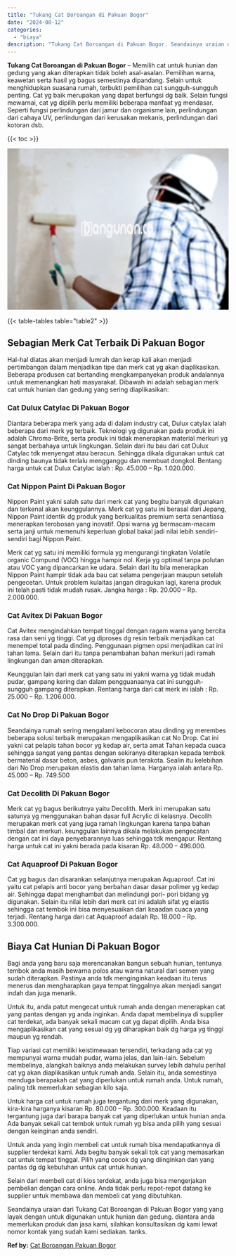 ```yaml
---
title: "Tukang Cat Boroangan di Pakuan Bogor"
date: "2024-08-12"
categories: 
  - "biaya"
description: "Tukang Cat Boroangan di Pakuan Bogor. Seandainya uraian dari Tukang Cat Boroangan di Pakuan Bogor yang yang layak dengan untuk digunakan untuk hunian dan ged..."
---
```


**Tukang Cat Boroangan di Pakuan Bogor** – Memilih cat untuk hunian dan gedung yang akan diterapkan tidak boleh asal-asalan. Pemilihan warna, keawetan serta hasil yg bagus semestinya dipandang. Selain untuk menghidupkan suasana rumah, terbukti pemilihan cat sungguh-sungguh penting. Cat yg baik merupakan yang dapat berfungsi dg baik. Selain fungsi mewarnai, cat yg dipilih perlu memiliki beberapa manfaat yg mendasar. Seperti fungsi perlindungan dari jamur dan organisme lain, perlindungan dari cahaya UV, perlindungan dari kerusakan mekanis, perlindungan dari kotoran dsb.

{{< toc >}}

![Tukang Cat Boroangan di Pakuan Bogor](/images/jasa-cat-murah34.png)

{{< table-tables table="table2" >}}

## Sebagian Merk Cat Terbaik Di Pakuan Bogor

Hal-hal diatas akan menjadi lumrah dan kerap kali akan menjadi pertimbangan dalam menjadikan tipe dan merk cat yg akan diaplikasikan. Beberapa produsen cat bertanding mengkampanyekan produk andalannya untuk memenangkan hati masyarakat. Dibawah ini adalah sebagian merk cat untuk hunian dan gedung yang sering diaplikasikan:

### Cat Dulux Catylac Di Pakuan Bogor

Diantara beberapa merk yang ada di dalam industry cat, Dulux catylax ialah beberapa dari merk yg terbaik. Teknologi yg digunakan pada produk ini adalah Chroma-Brite, serta produk ini tidak menerapkan material merkuri yg sangat berbahaya untuk lingkungan. Selain dari itu bau dari cat Dulux Catylac tdk menyengat atau beracun. Sehingga dikala digunakan untuk cat dinding baunya tidak terlalu mengganggu dan membuat dongkol. Bentang harga untuk cat Dulux Catylac ialah : Rp. 45.000 – Rp. 1.020.000.

### Cat Nippon Paint Di Pakuan Bogor

Nippon Paint yakni salah satu dari merk cat yang begitu banyak digunakan dan terkenal akan keunggulannya. Merk cat yg satu ini berasal dari Jepang, Nippon Paint identik dg produk yang berkualitas premium serta senantiasa menerapkan terobosan yang inovatif. Opsi warna yg bermacam-macam serta janji untuk memenuhi keperluan global bakal jadi nilai lebih sendiri-sendiri bagi Nippon Paint.

Merk cat yg satu ini memiliki formula yg mengurangi tingkatan Volatile organic Compund (VOC) hingga hampir nol. Kerja yg optimal tanpa polutan atau VOC yang dipancarkan ke udara. Selain dari itu bila menerapkan Nippon Paint hampir tidak ada bau cat selama pengerjaan maupun setelah pengecetan. Untuk problem kulaitas jangan diragukan lagi, karena produk ini telah pasti tidak mudah rusak. Jangka harga : Rp. 20.000 – Rp. 2.000.000.

### Cat Avitex Di Pakuan Bogor

Cat Avitex mengindahkan tempat tinggal dengan ragam warna yang bercita rasa dan seni yg tinggi. Cat yg diproses dg resin terbaik menjadikan cat menempel total pada dinding. Penggunaan pigmen opsi menjadikan cat ini tahan lama. Selain dari itu tanpa penambahan bahan merkuri jadi ramah lingkungan dan aman diterapkan.

Keunggulan lain dari merk cat yang satu ini yakni warna yg tidak mudah pudar, gampang kering dan dalam pengguanaanya cat ini sungguh-sungguh gampang diterapkan. Rentang harga dari cat merk ini ialah : Rp. 25.000 – Rp. 1.206.000.

### Cat No Drop Di Pakuan Bogor

Seandainya rumah sering mengalami kebocoran atau dinding yg merembes beberapa solusi terbaik merupakan mengaplikasikan cat No Drop. Cat ini yakni cat pelapis tahan bocor yg kedap air, serta amat Tahan kepada cuaca sehingga sangat yang pantas dengan sekiranya diterapkan kepada tembok bermaterial dasar beton, asbes, galvanis pun terakota. Sealin itu kelebihan dari No Drop merupakan elastis dan tahan lama. Harganya ialah antara Rp. 45.000 – Rp. 749.500

### Cat Decolith Di Pakuan Bogor

Merk cat yg bagus berikutnya yaitu Decolith. Merk ini merupakan satu satunya yg menggunakan bahan dasar full Acrylic di kelasnya. Decolih merupakan merk cat yang juga ramah lingkungan karena tanpa bahan timbal dan merkuri. keunggulan lainnya dikala melakukan pengecatan dengan cat ini daya penyebarannya luas sehingga tdk mengapur. Rentang harga untuk cat ini yakni berada pada kisaran Rp. 48.000 – 496.000.

### Cat Aquaproof Di Pakuan Bogor

Cat yg bagus dan disarankan selanjutnya merupakan Aquaproof. Cat ini yaitu cat pelapis anti bocor yang berbahan dasar dasar polimer yg kedap air. Sehingga dapat menghambat dan melindungi pori- pori bidang yg digunakan. Selain itu nilai lebih dari merk cat ini adalah sifat yg elastis sehingga cat tembok ini bisa menyesuaikan dari keaadan cuaca yang terjadi. Rentang harga dari cat Aquaproof adalah Rp. 18.000 – Rp. 3.300.000.

## Biaya Cat Hunian Di Pakuan Bogor

Bagi anda yang baru saja merencanakan bangun sebuah hunian, tentunya tembok anda masih bewarna polos atau warna natural dari semen yang sudah diterapkan. Pastinya anda tdk menginginkan keadaan itu terus menerus dan mengharapkan gaya tempat tinggalnya akan menjadi sangat indah dan juga menarik.

Untuk itu, anda patut mengecat untuk rumah anda dengan menerapkan cat yang pantas dengan yg anda inginkan. Anda dapat membelinya di supplier cat terdekat, ada banyak sekali macam cat yg dapat dipilih. Anda bisa mengaplikasikan cat yang sesuai dg yg diharapkan baik dg harga yg tinggi maupun yg rendah.

Tiap variasi cat memiliki keistimewaan tersendiri, terkadang ada cat yg mempunyai warna mudah pudar, warna jelas, dan lain-lain. Sebelum membelinya, alangkah baiknya anda melakukan survey lebih dahulu perihal cat yg akan diaplikasikan untuk rumah anda. Selain itu, anda semestinya menduga berapakah cat yang diperlukan untuk rumah anda. Untuk rumah, paling tdk memerlukan sebagian kilo saja.

Untuk harga cat untuk rumah juga tergantung dari merk yang digunakan, kira-kira harganya kisaran Rp. 80.000 – Rp. 300.000. Keadaan itu tergantung juga dari barapa banyak cat yang diperlukan untuk hunian anda. Ada banyak sekali cat tembok untuk rumah yg bisa anda pilih yang sesuai dengan keinginan anda sendiri.

Untuk anda yang ingin membeli cat untuk rumah bisa mendapatkannya di supplier terdekat kami. Ada begitu banyak sekali tok cat yang memasarkan cat untuk tempat tinggal. Pilih yang cocok dg yang diinginkan dan yang pantas dg dg kebutuhan untuk cat untuk hunian.

Selain dari membeli cat di kios terdekat, anda juga bisa mengerjakan pembelian dengan cara online. Anda tidak perlu repot-repot datang ke supplier untuk membawa dan membeli cat yang dibutuhkan.

Seandainya uraian dari Tukang Cat Boroangan di Pakuan Bogor yang yang layak dengan untuk digunakan untuk hunian dan gedung. diantara anda memerlukan produk dan jasa kami, silahkan konsultasikan dg kami lewat nomor kontak yang sudah kami sediakan. tanks.

**Ref by:** [Cat Boroangan Pakuan Bogor](https://id.wikipedia.org/wiki/Cat)
